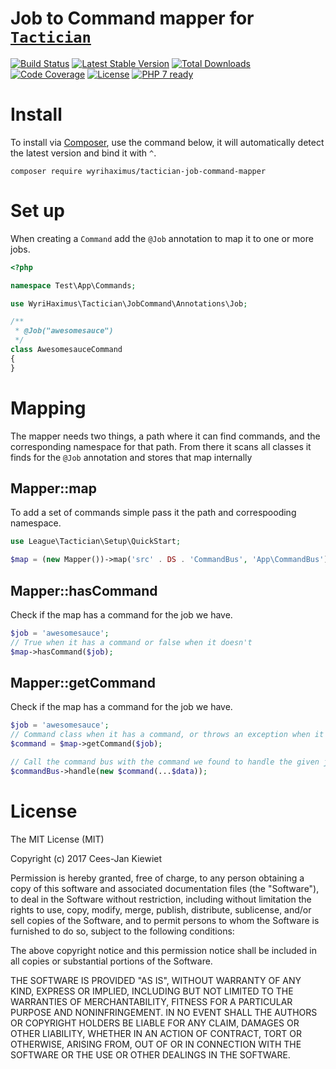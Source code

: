 # Job to Command mapper for [`Tactician`](http://tactician.thephpleague.com/)

[![Build Status](https://travis-ci.org/WyriHaximus/php-tactician-job-command-mapper.svg?branch=master)](https://travis-ci.org/WyriHaximus/php-tactician-job-command-mapper)
[![Latest Stable Version](https://poser.pugx.org/WyriHaximus/tactician-job-command-mapper/v/stable.png)](https://packagist.org/packages/WyriHaximus/tactician-job-command-mapper)
[![Total Downloads](https://poser.pugx.org/WyriHaximus/tactician-job-command-mapper/downloads.png)](https://packagist.org/packages/WyriHaximus/tactician-job-command-mapper/stats)
[![Code Coverage](https://scrutinizer-ci.com/g/WyriHaximus/php-tactician-job-command-mapper/badges/coverage.png?b=master)](https://scrutinizer-ci.com/g/WyriHaximus/php-tactician-job-command-mapper/?branch=master)
[![License](https://poser.pugx.org/WyriHaximus/tactician-job-command-mapper/license.png)](https://packagist.org/packages/WyriHaximus/tactician-job-command-mapper)
[![PHP 7 ready](http://php7ready.timesplinter.ch/WyriHaximus/php-tactician-job-command-mapper/badge.svg)](https://travis-ci.org/WyriHaximus/php-tactician-job-command-mapper)


# Install

To install via [Composer](http://getcomposer.org/), use the command below, it will automatically detect the latest version and bind it with `^`.

```
composer require wyrihaximus/tactician-job-command-mapper
```

# Set up

When creating a `Command` add the `@Job` annotation to map it to one or more jobs.

```php
<?php

namespace Test\App\Commands;

use WyriHaximus\Tactician\JobCommand\Annotations\Job;

/**
 * @Job("awesomesauce")
 */
class AwesomesauceCommand
{
}
```

# Mapping

The mapper needs two things, a path where it can find commands, and the corresponding namespace for that path. From there it scans all classes it finds for the `@Job` annotation and stores that map internally

## Mapper::map

To add a set of commands simple pass it the path and correspooding namespace.

```php
use League\Tactician\Setup\QuickStart;

$map = (new Mapper())->map('src' . DS . 'CommandBus', 'App\CommandBus');
```

## Mapper::hasCommand

Check if the map has a command for the job we have.

```php
$job = 'awesomesauce';
// True when it has a command or false when it doesn't
$map->hasCommand($job);
```

## Mapper::getCommand

Check if the map has a command for the job we have.

```php
$job = 'awesomesauce';
// Command class when it has a command, or throws an exception when it doesn't
$command = $map->getCommand($job);

// Call the command bus with the command we found to handle the given job
$commandBus->handle(new $command(...$data));
```

# License

The MIT License (MIT)

Copyright (c) 2017 Cees-Jan Kiewiet

Permission is hereby granted, free of charge, to any person obtaining a copy
of this software and associated documentation files (the "Software"), to deal
in the Software without restriction, including without limitation the rights
to use, copy, modify, merge, publish, distribute, sublicense, and/or sell
copies of the Software, and to permit persons to whom the Software is
furnished to do so, subject to the following conditions:

The above copyright notice and this permission notice shall be included in all
copies or substantial portions of the Software.

THE SOFTWARE IS PROVIDED "AS IS", WITHOUT WARRANTY OF ANY KIND, EXPRESS OR
IMPLIED, INCLUDING BUT NOT LIMITED TO THE WARRANTIES OF MERCHANTABILITY,
FITNESS FOR A PARTICULAR PURPOSE AND NONINFRINGEMENT. IN NO EVENT SHALL THE
AUTHORS OR COPYRIGHT HOLDERS BE LIABLE FOR ANY CLAIM, DAMAGES OR OTHER
LIABILITY, WHETHER IN AN ACTION OF CONTRACT, TORT OR OTHERWISE, ARISING FROM,
OUT OF OR IN CONNECTION WITH THE SOFTWARE OR THE USE OR OTHER DEALINGS IN THE
SOFTWARE.
